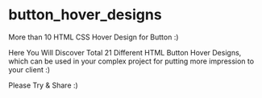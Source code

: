 # button_hover_designs

More than 10 HTML CSS Hover Design for Button :)

Here You Will Discover Total 21 Different HTML Button Hover Designs, which can be used in your 
complex project for putting more impression to your client :)

Please Try & Share :)
